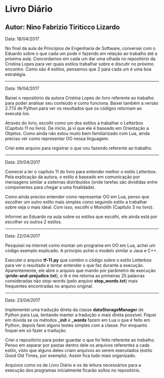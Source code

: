 # Livro Diário
## Autor: Nino Fabrizio Tiriticco Lizardo



Data: 18/04/2017

No final da aula de Princípios de Engenharia de Software, conversei com o Eduardo sobre o que cada um pode ir fazendo em relação ao trabalho até a próxima aula. Concordamos em cada um dar uma olhada no repositório da Cristina Lopes para ver quais estilos trabalhar sobre e discutir no próximo encontro. Como são 4 estilos, pensamos que 2 para cada um é uma boa estratégia.

-----------------------------------------

Data: 19/04/2017

Baixei o repositório da autora Cristina Lopes do livro referente ao trabalho para poder analisar seu conteúdo e como funciona. Baixei também a versão 2.7.13 de Python para ver os resultados que os códigos retornam ao executá-los.

Através do livro, escolhi como um dos estilos a trabalhar o Letterbox (Capítulo 11 no livro). De início, já vi que ele é baseado em Orientação a Objetos. Como ainda não estou muito bem familiarizado com Lua, ainda preciso ver como representar OO nessa linguagem.

Criei este arquivo para registrar o que vou fazendo referente ao trabalho.

-----------------------------------------

Data: 20/04/2017

Comecei a ler o capítulo 11 do livro para entender melhor o estilo Letterbox. Pela explicação da autora, o estilo é baseado em comunicação por mensagens similar a sistemas distribuídos (onde tarefas são divididas entre componentes para chegar a uma finalidade).

Como ainda preciso entender como representar OO em Lua, penso que escolher um outro estilo mais simples como segundo estilo a trabalhar sobre seja o mais ideal. Com isso, escolhi o Monolith (Capítulo 3 no livro).

Informei ao Eduardo na aula sobre os estilos que escolhi, ele ainda está por escolher os outros 2 estilos.

-----------------------------------------

Data: 22/04/2017

Pesquisei na internet como montar um programa em OO em Lua, achei um código exemplo explicado. A princípio achei o modelo similar a Java e C++.

Executei o arquivo **tf-11.py** que contém o código sobre o estilo Letterbox para ver o resultado e tentar entender o que faz durante a execução. Aparentemente, ele abre o arquivo que mando por parâmetro de execução (**pride-and-prejudice.txt**), o lê e me retorna as primeiras 25 palavras consideradas não stop-words (pelo arquivo **stop_words.txt**) mais frequentes encontradas no arquivo original.

-----------------------------------------

Data: 23/04/2017

Implementei uma tradução direta da classe **dataStorageManager** de Python para Lua, tentando manter a tradução o mais direta possível. Fiquei em dúvida se os métodos **_init** e **_words** fazem em Lua o que é feito em Python, depois farei alguns testes simples com a classe. Por enquanto foquei em só fazer a tradução.

Criei o repositório para poder guardar o que foi feito referente ao trabalho. Penso em separar por pastas dentro dele os arquivos referentes a cada estilo, visto que alguns deles criam arquivos ao serem executados (estilo Good Old Times, por exemplo). Assim fica tudo mais organizado.

Arquivos como os de Livro Diário e os de leitura necessários para a execução dos programas inicialmente ficarão soltos no repositório.